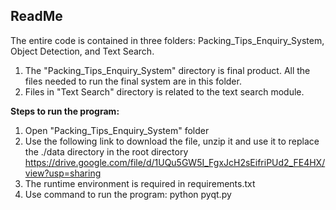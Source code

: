 ## ReadMe

The entire code is contained in three folders: Packing_Tips_Enquiry_System, Object Detection, and Text Search.

1. The "Packing_Tips_Enquiry_System" directory is final product. All the files needed to run the final system are in this folder.
3. Files in "Text Search" directory is related to the text search module.

**Steps to run the program:**

1. Open "Packing_Tips_Enquiry_System" folder
2. Use the following link to download the file, unzip it and use it to replace the ./data directory in the root directory
   https://drive.google.com/file/d/1UQu5GW5I_FgxJcH2sEifriPUd2_FE4HX/view?usp=sharing
3. The runtime environment is required in requirements.txt
4. Use command to run the program: python pyqt.py